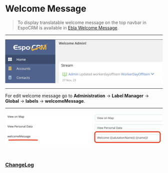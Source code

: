 # Welcome Message <a href="https://www.eblasoft.com.tr/espocrm-extension-page/welcome-user-on-navbar" target="_blank" id="ext-version" data-id="63495a03a32782774"></a>

> To display translatable welcome message on the top navbar in EspoCRM is available
> in [Ebla Welcome Message](https://www.eblasoft.com.tr/espocrm-extension-page/welcome-user-on-navbar).

---

![Welcome Message](../../_static/images/extensions/welcome/welcome.png)

---
For edit welcome message go to **Administration** -> **Label Manager** -> **Global** -> **labels** -> **welcomeMessage**.

---
![Welcome Message](../../_static/images/extensions/welcome/welcome-op.png)

<br>

### <font color=gray> [ChangeLog](changelog.md) </font>